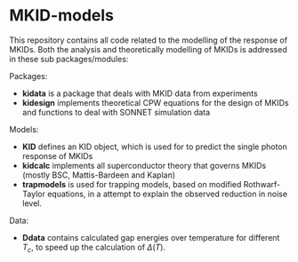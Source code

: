 # MKID-models

This repository contains all code related to the modelling of the response of MKIDs. Both the analysis and theoretically modelling of MKIDs is addressed in these sub packages/modules:

Packages:
- **kidata** is a package that deals with MKID data from experiments
- **kidesign** implements theoretical CPW equations for the design of MKIDs and functions to deal with SONNET simulation data 

Models:
- **KID** defines an KID object, which is used for to predict the single photon response of MKIDs
- **kidcalc** implements all superconductor theory that governs MKIDs (mostly BSC, Mattis-Bardeen and Kaplan)
- **trapmodels** is used for trapping models, based on modified Rothwarf-Taylor equations, in a attempt to explain the observed reduction in noise level.

Data:
- **Ddata** contains calculated gap energies over temperature for different $T_c$, to speed up the calculation of $\Delta(T)$.

